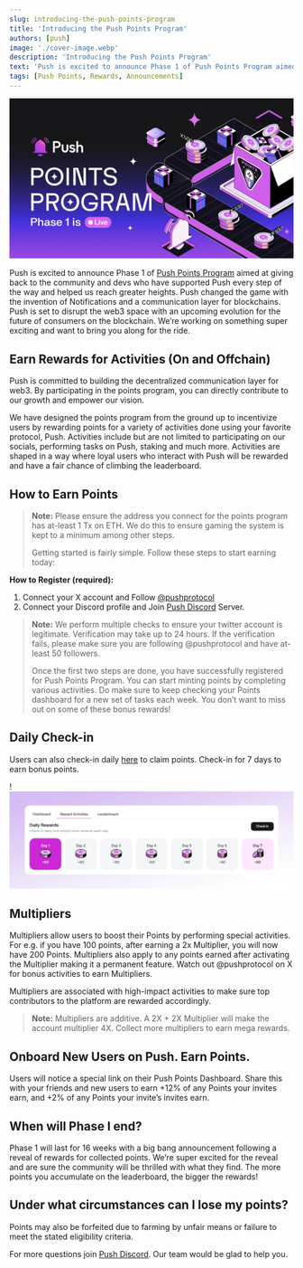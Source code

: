 ```yaml
---
slug: introducing-the-push-points-program
title: 'Introducing the Push Points Program'
authors: [push]
image: './cover-image.webp'
description: 'Introducing the Push Points Program'
text: 'Push is excited to announce Phase 1 of Push Points Program aimed at giving back to the community and devs who have supported Push every step of the way and helped us reach greater heights.'
tags: [Push Points, Rewards, Announcements]
---
```


![Cover Image of Introducing the Push Points Program](./cover-image.webp)

<!--truncate-->

Push is excited to announce Phase 1 of [Push Points Program](https://app.push.org/points?utm_source=push_blog&utm_medium=referral&utm_campaign=Push+Points&utm_content=blog_post) aimed at giving back to the community and devs who have supported Push every step of the way and helped us reach greater heights. Push changed the game with the invention of Notifications and a communication layer for blockchains. Push is set to disrupt the web3 space with an upcoming evolution for the future of consumers on the blockchain. We’re working on something super exciting and want to bring you along for the ride.

## Earn Rewards for Activities (On and Offchain)

Push is committed to building the decentralized communication layer for web3. By participating in the points program, you can directly contribute to our growth and empower our vision.

We have designed the points program from the ground up to incentivize users by rewarding points for a variety of activities done using your favorite protocol, Push. Activities include but are not limited to participating on our socials, performing tasks on Push, staking and much more. Activities are shaped in a way where loyal users who interact with Push will be rewarded and have a fair chance of climbing the leaderboard.

## How to Earn Points

> **Note:** Please ensure the address you connect for the points program has at-least 1 Tx on ETH. We do this to ensure gaming the system is kept to a minimum among other steps.
>
> Getting started is fairly simple. Follow these steps to start earning today:

**How to Register (required):**

1. Connect your X account and Follow [@pushprotocol](https://x.com/pushprotocol)
2. Connect your Discord profile and Join [Push Discord](http://discord.gg/pushprotocol) Server.

> **Note:** We perform multiple checks to ensure your twitter account is legitimate. Verification may take up to 24 hours. If the verification fails, please make sure you are following @pushprotocol and have at-least 50 followers.
>
> Once the first two steps are done, you have successfully registered for Push Points Program. You can start minting points by completing various activities. Do make sure to keep checking your Points dashboard for a new set of tasks each week. You don’t want to miss out on some of these bonus rewards!

## Daily Check-in

Users can also check-in daily [here](https://app.push.org/points/activity?utm_source=push_blog&utm_medium=referral&utm_campaign=Push+Points&utm_content=blog_post) to claim points. Check-in for 7 days to earn bonus points.

!![Daily Check-in](cover-image1.webp)

## Multipliers

Multipliers allow users to boost their Points by performing special activities. For e.g. if you have 100 points, after earning a 2x Multiplier, you will now have 200 Points. Multipliers also apply to any points earned after activating the Multiplier making it a permanent feature. Watch out @pushprotocol on X for bonus activities to earn Multipliers.

Multipliers are associated with high-impact activities to make sure top contributors to the platform are rewarded accordingly.

> **Note:** Multipliers are additive. A 2X + 2X Multiplier will make the account multiplier 4X. Collect more multipliers to earn mega rewards.

## Onboard New Users on Push. Earn Points.

Users will notice a special link on their Push Points Dashboard. Share this with your friends and new users to earn +12% of any Points your invites earn, and +2% of any Points your invite’s invites earn.

## When will Phase I end?

Phase 1 will last for 16 weeks with a big bang announcement following a reveal of rewards for collected points. We’re super excited for the reveal and are sure the community will be thrilled with what they find. The more points you accumulate on the leaderboard, the bigger the rewards!

## Under what circumstances can I lose my points?

Points may also be forfeited due to farming by unfair means or failure to meet the stated eligibility criteria.

For more questions join [Push Discord](https://discord.com/invite/pushprotocol). Our team would be glad to help you.
